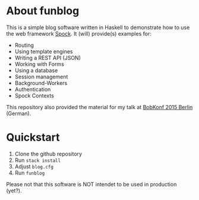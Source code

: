 # About funblog

This is a simple blog software written in Haskell to demonstrate how to
use the web framework [Spock](http://github.com/agrafix/Spock). It
(will) provide(s) examples for:

* Routing
* Using template engines
* Writing a REST API (JSON)
* Working with Forms
* Using a database
* Session management
* Background-Workers
* Authentication
* Spock Contexts

This repository also provided the material for my talk at
[BobKonf 2015 Berlin](http://bobkonf.de/2015/thiemann.html) (German).

# Quickstart

1. Clone the github repository
2. Run `stack install`
3. Adjust `blog.cfg`
4. Run `funblog`

Please not that this software is NOT intendet to be used in production (yet?).
